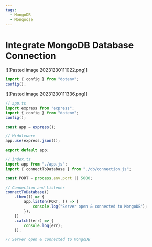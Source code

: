 ```yaml
---
tags:
  - MongoDB
  - Mongoose
---
```

# Integrate MongoDB Database Connection
![[Pasted image 20231230111022.png]]
```jsx
import { config } from "dotenv";
config();
```
![[Pasted image 20231230111336.png]]
```jsx
// app.ts
import express from "express";
import { config } from "dotenv";
config();

const app = express();

// Middleware
app.use(express.json());

export default app;


```

```jsx
// index.ts
import app from "./app.js";
import { connectToDatabase } from "./db/connection.js";

const PORT = process.env.port || 5000;

// Connection and Listener
connectToDatabase()
	.then(() => {
		app.listen(PORT, () => {
			console.log("Server open & connected to MongoDB");
		});
	})
	.catch((err) => {
		console.log(err);
	});

```
```jsx
// Server open & connected to MongoDB
```

